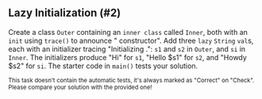 ## Lazy Initialization (#2)

Create a class `Outer` containing an `inner class` called `Inner`, both with an
`init` using `trace()` to announce "<class name> constructor". Add three `lazy`
`String` `val`s, each with an initializer tracing "Initializing <class
name>.<property name>": `s1` and `s2` in `Outer`, and `si` in `Inner`. The
initializers produce "Hi" for `s1`, "Hello $s1" for `s2`, and "Howdy $s2" for
`si`. The starter code in `main()` tests your solution.

<sub> This task doesn't contain the automatic tests,
it's always marked as "Correct" on "Check".
Please compare your solution with the provided one! </sub>